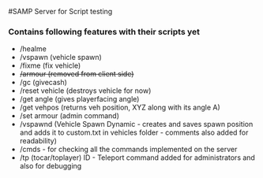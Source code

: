 #SAMP Server for Script testing

### Contains following features with their scripts yet

* /healme
* /vspawn (vehicle spawn)
* /fixme (fix vehicle)
* ~~/armour (removed from client side)~~
* /gc (givecash)
* /reset vehicle (destroys vehicle for now)
* /get angle (gives playerfacing angle)
* /get vehpos (returns veh position, XYZ along with its angle A)
* /set armour (admin command)
* /vspawnd (Vehicle Spawn Dynamic - creates and saves spawn position and adds it to custom.txt in vehicles folder - comments also added for readability)
* /cmds - for checking all the commands implemented on the server
* /tp (tocar/toplayer) ID - Teleport command added for administrators and also for debugging
